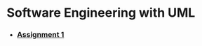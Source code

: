 # Software Engineering with UML

- ### [Assignment 1](./software-engineering-with-UML/assignment-1)
